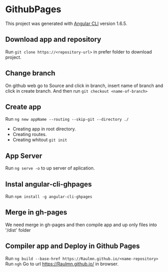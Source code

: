 # GithubPages

This project was generated with [Angular CLI](https://github.com/angular/angular-cli) version 1.6.5.

## Download app and repository

Run `git clone https://<repository-url>` in prefer folder to download project.


## Change branch

On github web go to Source and click in branch, insert name of branch and click in create branch.
And then run `git checkout <name-of-branch>`


## Create app

Run `ng new appName --routing --skip-git --directory ./`
- Creating app in root directory.
- Creating routes.
- Creating whitout `git init`


## App Server

Run `ng serve -o` to up server of aplication.


## Instal angular-cli-ghpages

Run `npm install -g angular-cli-ghpages`


## Merge <name-of-branch> in gh-pages

We need merge <name-of-branch> in gh-pages and then compile app and up only files into '/dist' folder


## Compiler app and Deploy in Github Pages

Run `ng build --base-href https://Raulmn.github.io/<name-repository>`
Run `ngh`
Go to url https://Raulmn.github.io/<name-repository> in browser.

